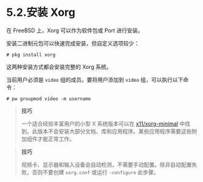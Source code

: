 # 5.2.安装 Xorg

在 FreeBSD 上，Xorg 可以作为软件包或 Port 进行安装。

安装二进制元包可以快速完成安装，但自定义选项较少：

```
# pkg install xorg
```

这两种安装方式都会安装完整的 Xorg 系统。

当前用户必须是 `video` 组的成员。要将用户添加到 `video` 组，可以执行以下命令：

```
# pw groupmod video -m username
```

>**技巧**
>
> 一个适合经验丰富用户的小型 X 系统版本可以在 [x11/xorg-minimal](https://cgit.freebsd.org/ports/tree/x11/xorg-minimal/) 中找到。此版本不会安装大部分文档、库和应用程序。某些应用程序需要这些附加组件才能正常工作。

>**技巧**
>
>视频卡、显示器和输入设备会自动检测，不需要手动配置。除非自动配置失败，否则不要创建 `xorg.conf` 或运行 `-configure` 此步骤。
